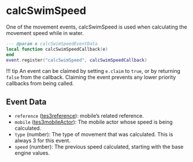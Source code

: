 # calcSwimSpeed

One of the movement events, calcSwimSpeed is used when calculating the movement speed while in water.

```lua
--- @param e calcSwimSpeedEventData
local function calcSwimSpeedCallback(e)
end
event.register("calcSwimSpeed", calcSwimSpeedCallback)
```

!!! tip
	An event can be claimed by setting `e.claim` to `true`, or by returning `false` from the callback. Claiming the event prevents any lower priority callbacks from being called.

## Event Data

* `reference` ([tes3reference](../../types/tes3reference)): mobile’s related reference.
* `mobile` ([tes3mobileActor](../../types/tes3mobileActor)): The mobile actor whose speed is being calculated.
* `type` (number): The type of movement that was calculated. This is always 3 for this event.
* `speed` (number): The previous speed calculated, starting with the base engine values.

